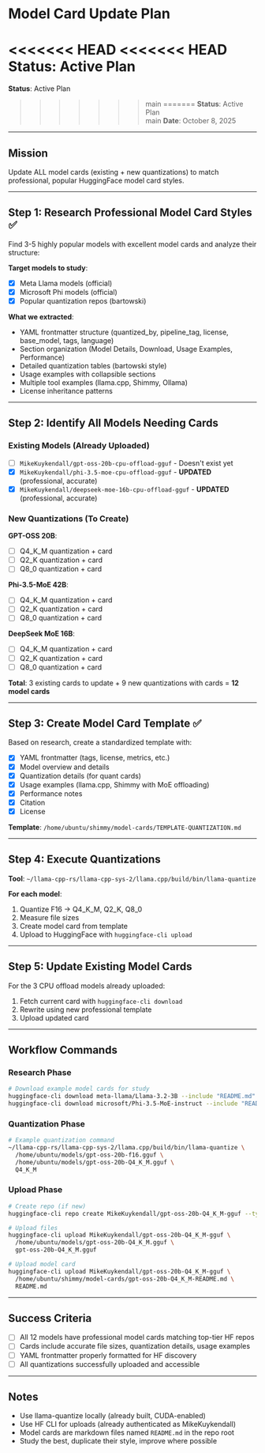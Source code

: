 # Model Card Update Plan

<<<<<<< HEAD
<<<<<<< HEAD
**Status**: Active Plan
=======
**Status**: Active Plan  
>>>>>>> main
=======
**Status**: Active Plan  
>>>>>>> main
**Date**: October 8, 2025

---

## Mission

Update ALL model cards (existing + new quantizations) to match professional, popular HuggingFace model card styles.

---

## Step 1: Research Professional Model Card Styles ✅

Find 3-5 highly popular models with excellent model cards and analyze their structure:

**Target models to study**:
- [x] Meta Llama models (official)
- [x] Microsoft Phi models (official)
- [x] Popular quantization repos (bartowski)

**What we extracted**:
- YAML frontmatter structure (quantized_by, pipeline_tag, license, base_model, tags, language)
- Section organization (Model Details, Download, Usage Examples, Performance)
- Detailed quantization tables (bartowski style)
- Usage examples with collapsible sections
- Multiple tool examples (llama.cpp, Shimmy, Ollama)
- License inheritance patterns

---

## Step 2: Identify All Models Needing Cards

### Existing Models (Already Uploaded)
- [ ] `MikeKuykendall/gpt-oss-20b-cpu-offload-gguf` - Doesn't exist yet
- [x] `MikeKuykendall/phi-3.5-moe-cpu-offload-gguf` - **UPDATED** (professional, accurate)
- [x] `MikeKuykendall/deepseek-moe-16b-cpu-offload-gguf` - **UPDATED** (professional, accurate)

### New Quantizations (To Create)
**GPT-OSS 20B**:
- [ ] Q4_K_M quantization + card
- [ ] Q2_K quantization + card
- [ ] Q8_0 quantization + card

**Phi-3.5-MoE 42B**:
- [ ] Q4_K_M quantization + card
- [ ] Q2_K quantization + card
- [ ] Q8_0 quantization + card

**DeepSeek MoE 16B**:
- [ ] Q4_K_M quantization + card
- [ ] Q2_K quantization + card
- [ ] Q8_0 quantization + card

**Total**: 3 existing cards to update + 9 new quantizations with cards = **12 model cards**

---

## Step 3: Create Model Card Template ✅

Based on research, create a standardized template with:
- [x] YAML frontmatter (tags, license, metrics, etc.)
- [x] Model overview and details
- [x] Quantization details (for quant cards)
- [x] Usage examples (llama.cpp, Shimmy with MoE offloading)
- [x] Performance notes
- [x] Citation
- [x] License

**Template**: `/home/ubuntu/shimmy/model-cards/TEMPLATE-QUANTIZATION.md`

---

## Step 4: Execute Quantizations

**Tool**: `~/llama-cpp-rs/llama-cpp-sys-2/llama.cpp/build/bin/llama-quantize`

**For each model**:
1. Quantize F16 → Q4_K_M, Q2_K, Q8_0
2. Measure file sizes
3. Create model card from template
4. Upload to HuggingFace with `huggingface-cli upload`

---

## Step 5: Update Existing Model Cards

For the 3 CPU offload models already uploaded:
1. Fetch current card with `huggingface-cli download`
2. Rewrite using new professional template
3. Upload updated card

---

## Workflow Commands

### Research Phase
```bash
# Download example model cards for study
huggingface-cli download meta-llama/Llama-3.2-3B --include "README.md" --local-dir /tmp/llama-card
huggingface-cli download microsoft/Phi-3.5-MoE-instruct --include "README.md" --local-dir /tmp/phi-card
```

### Quantization Phase
```bash
# Example quantization command
~/llama-cpp-rs/llama-cpp-sys-2/llama.cpp/build/bin/llama-quantize \
  /home/ubuntu/models/gpt-oss-20b-f16.gguf \
  /home/ubuntu/models/gpt-oss-20b-Q4_K_M.gguf \
  Q4_K_M
```

### Upload Phase
```bash
# Create repo (if new)
huggingface-cli repo create MikeKuykendall/gpt-oss-20b-Q4_K_M-gguf --type model

# Upload files
huggingface-cli upload MikeKuykendall/gpt-oss-20b-Q4_K_M-gguf \
  /home/ubuntu/models/gpt-oss-20b-Q4_K_M.gguf \
  gpt-oss-20b-Q4_K_M.gguf

# Upload model card
huggingface-cli upload MikeKuykendall/gpt-oss-20b-Q4_K_M-gguf \
  /home/ubuntu/shimmy/model-cards/gpt-oss-20b-Q4_K_M-README.md \
  README.md
```

---

## Success Criteria

- [ ] All 12 models have professional model cards matching top-tier HF repos
- [ ] Cards include accurate file sizes, quantization details, usage examples
- [ ] YAML frontmatter properly formatted for HF discovery
- [ ] All quantizations successfully uploaded and accessible

---

## Notes

- Use llama-quantize locally (already built, CUDA-enabled)
- Use HF CLI for uploads (already authenticated as MikeKuykendall)
- Model cards are markdown files named `README.md` in the repo root
- Study the best, duplicate their style, improve where possible
